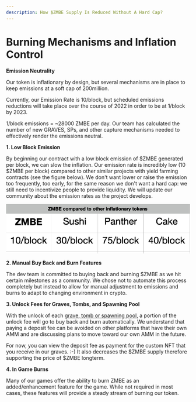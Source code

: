 ```yaml
---
description: How $ZMBE Supply Is Reduced Without A Hard Cap?
---
```


# Burning Mechanisms and Inflation Control

**Emission Neutrality**

Our token is inflationary by design, but several mechanisms are in place to keep emissions at a soft cap of 200million.&#x20;

Currently, our Emission Rate is 10/block, but scheduled emissions reductions will take place over the course of 2022 in order to be at 1/block by 2023.&#x20;

1/block emissions = \~28000 ZMBE per day. Our team has calculated the number of new GRAVES, SPs, and other capture mechanisms needed to effectively render the emissions neutral.



**1. Low Block Emission**

By beginning our contract  with a low block emission of $ZMBE generated per block, we can slow the inflation. Our emission rate is incredibly low (10 $ZMBE per block) compared to other similar projects with yield farming contracts (see the figure below). We don't want lower or raise the emission too frequently, too early, for the same reason we don't want a hard cap: we still need to incentivize people to provide liquidity. We will update our community about the emission rates as the project develops.&#x20;

![Low Block Emission](../.gitbook/assets/screen-shot-2021-06-01-at-1.01.25-pm.png)

**2. Manual Buy Back and Burn Features**

The dev team is committed to buying back and burning $ZMBE as we hit certain milestones as a community. We chose not to automate this process completely but instead to allow for manual adjustment to emissions and burns to adapt to changing environment in crypto.&#x20;

**3. Unlock Fees for Graves, Tombs, and Spawning Pool**

With the unlock of each [grave, tomb or spawning pool,](../basic-information/main-features/) a portion of the unlock fee will go to buy back and burn automatically. We understand that paying a deposit fee can be avoided on other platforms that have their own AMM and are discussing plans to move toward our own AMM in the future.&#x20;

For now, you can view the deposit fee as payment for the custom NFT that you receive in our graves. :-) It also decreases the $ZMBE supply therefore supporting the price of $ZMBE longterm.

**4. In Game Burns**

Many of our games offer the ability to burn ZMBE as an added/enhancement feature for the game. While not required in most cases, these features will provide a steady stream of burning our token.&#x20;

